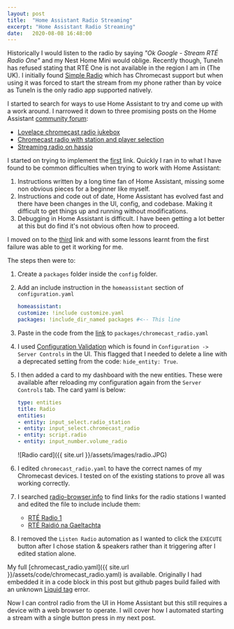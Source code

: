 ```yaml
---
layout: post
title:  "Home Assistant Radio Streaming"
excerpt: "Home Assistant Radio Streaming"
date:   2020-08-08 16:48:00
---
```


Historically I would listen to the radio by saying _"Ok Google - Stream RTÉ Radio One"_ and my Nest Home Mini would oblige. Recently though, TuneIn has refused stating that RTÉ One is not available in the region I am in (The UK). I initially found [Simple Radio](https://play.google.com/store/apps/details?id=com.streema.simpleradio&hl=en_GB) which has Chromecast support but when using it was forced to start the stream from my phone rather than by voice as TuneIn is the only radio app supported natively.

I started to search for ways to use Home Assistant to try and come up with a work around. I narrowed it down to three promising posts on the Home Assistant [community forum](https://community.home-assistant.io/):

* [Lovelace chromecast radio jukebox](https://community.home-assistant.io/t/lovelace-chromecast-radio-jukebox/83867)
* [Chromecast radio with station and player selection](https://community.home-assistant.io/t/chromecast-radio-with-station-and-player-selection/12732)
* [Streaming radio on hassio](https://community.home-assistant.io/t/streaming-radio-on-hassio/58619/7)

I started on trying to implement the [first](https://community.home-assistant.io/t/lovelace-chromecast-radio-jukebox/83867) link. Quickly I ran in to what I have found to be common difficulties when trying to work with Home Assistant:

1. Instructions written by a long time fan of Home Assistant, missing some non obvious pieces for a beginner like myself.
2. Instructions and code out of date, Home Assistant has evolved fast and there have been changes in the UI, config, and codebase. Making it difficult to get things up and running without modifications.
3. Debugging in Home Assistant is difficult. I have been getting a lot better at this but do find it's not obvious often how to proceed.

I moved on to the [third](https://community.home-assistant.io/t/streaming-radio-on-hassio/58619/7) link and with some lessons learnt from the first failure was able to get it working for me.

The steps then were to:

1. Create a `packages` folder inside the `config` folder.
2. Add an include instruction in the `homeassistant` section of `configuration.yaml`

    ```yaml
    homeassistant:
    customize: !include customize.yaml
    packages: !include_dir_named packages #<-- This line
    ```

3. Paste in the code from the [link](https://community.home-assistant.io/t/streaming-radio-on-hassio/58619/7) to `packages/chromecast_radio.yaml`
4. I used [Configuration Validation](https://www.home-assistant.io/getting-started/configuration/#:~:text=Do%20this%20by%20clicking%20on,Mode%E2%80%9D%20on%20your%20user%20profile.) which is found in `Configuration -> Server Controls` in the UI. This flagged that I needed to delete a line with a deprecated setting from the code: `hide_entity: True`.
5. I then added a card to my dashboard with the new entities. These were available after reloading my configuration again from the `Server Controls` tab. The card yaml is below:

    ```yaml
    type: entities
    title: Radio
    entities:
    - entity: input_select.radio_station
    - entity: input_select.chromecast_radio
    - entity: script.radio
    - entity: input_number.volume_radio
    ```

    ![Radio card]({{ site.url }}/assets/images/radio.JPG)

6. I edited `chromecast_radio.yaml` to have the correct names of my Chromecast devices. I tested on of the existing stations to prove all was working correctly.
7. I searched [radio-browser.info](http://www.radio-browser.info/) to find links for the radio stations I wanted and edited the file to include include them:

    * [RTÉ Radio 1](http://icecast2.rte.ie/radio1)
    * [RTÉ Raidió na Gaeltachta](http://icecast1.rte.ie/rnag)

8. I removed the `Listen Radio` automation as I wanted to click the `EXECUTE` button after I chose station & speakers rather than it triggering after I edited station alone.

My full [chromecast_radio.yaml]({{ site.url }}/assets/code/chromecast_radio.yaml) is available. Originally I had embedded it in a code block in this post but github pages build failed with an unknown [Liquid tag](https://docs.github.com/en/github/working-with-github-pages/troubleshooting-jekyll-build-errors-for-github-pages-sites#unknown-tag-error) error.

Now I can control radio from the UI in Home Assistant but this still requires a device with a web browser to operate. I will cover how I automated starting a stream with a single button press in my next post.
